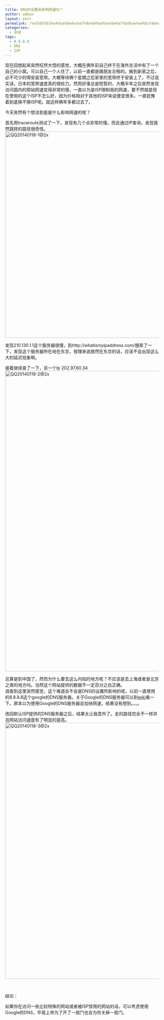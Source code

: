 ```yaml
---
title: DNS的设置会影响网速吗？
author: admin
layout: post
permalink: /%e5%85%b3%e4%ba%8edns%e7%9a%84%e8%ae%be%e7%bd%ae%e4%bc%9a%e5%bd%b1%e5%93%8d%e7%bd%91%e9%80%9f/
categories:
  - 杂谈
tags:
  - 8.8.8.8
  - DNS
  - ISP
---
```

现在回想起来突然枉然大悟的感觉，大概在俩年前自己终于在海外生活中有了一个自己的小窝。可以自己一个人住了，以前一直都是跟朋友合租的。搬到新家之后，必不可少的得安装宽带。大概等待俩个星期之后家里的宽带终于安装上了。不过说实话，日本的宽带速度真的很给力。然而好事总是短暂的，大概半年之后突然发现访问国内的网站网速变得非常的慢，一直以为是ISP限制我的网速，要不然就是现在使用的这个ISP不怎么好，因为价格相对于其他的ISP来说便宜很多。一直犹豫着到底换不换ISP呢。就这样俩年多都过去了。

今天突然有个想法到底是什么影响网速的呢？

首先用traceroute测试了一下，发现有几个点非常的慢。而且通过IP查询，发现竟然跳转的路径很奇怪。  
[<img class="alignnone size-full wp-image-52" alt="QQ20140118-1@2x" src="http://kimsungwhee.com/wp-content/uploads/2014/01/QQ20140118-1@2x.png" width="1016" height="674" />][1]

发现210.130.1.1这个服务器很慢，到http://whatismyipaddress.com/搜索了一下，发现这个服务器所在地在东京，按理来说居然在东京的话，应该不会出现这么大的延迟现象啊。

接着继续查了一下，另一个Ip 202.97.60.34  
[<img class="alignnone size-large wp-image-53" alt="QQ20140118-2@2x" src="http://kimsungwhee.com/wp-content/uploads/2014/01/QQ20140118-2@2x-629x1024.png" width="604" height="983" />][2]

总算是到中国了，然而为什么要去这么内陆的地方呢？不应该是去上海或者是北京之类的地方吗。当然这个网站提供的数据不一定百分之白正确。  
调查到这里突然感觉，这个难道会不会是DNS的设置所影响的呢，以前一直使用的8.8.8.8这个google的DNS服务器。关于Google的DNS服务器可以到[wiki][3]看一下。原本以为使用Google的DNS服务器会加快网速，结果没有想到。。。。

改回默认ISP提供的DNS服务器之后，结果太让我意外了。走的路径完全不一样并且网站访问速度有了明显的提高。  
[<img class="alignnone size-full wp-image-54" alt="QQ20140118-3@2x" src="http://kimsungwhee.com/wp-content/uploads/2014/01/QQ20140118-3@2x.png" width="1014" height="838" />][4]

&nbsp;

结论：

如果你在访问一些比较特殊的网站或者被ISP禁用的网站的话，可以考虑使用Google的DNS，毕竟上帝为了开了一扇门也会为你关掉一扇门。

 [1]: http://kimsungwhee.com/wp-content/uploads/2014/01/QQ20140118-1@2x.png
 [2]: http://kimsungwhee.com/wp-content/uploads/2014/01/QQ20140118-2@2x.png
 [3]: http://zh.wikipedia.org/wiki/Google_Public_DNS
 [4]: http://kimsungwhee.com/wp-content/uploads/2014/01/QQ20140118-3@2x.png